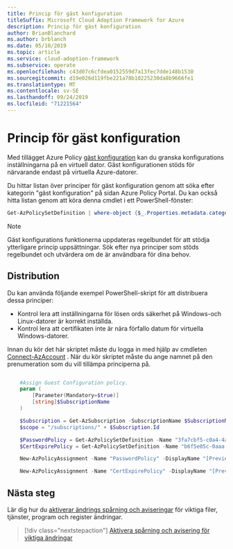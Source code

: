 ```yaml
---
title: Princip för gäst konfiguration
titleSuffix: Microsoft Cloud Adoption Framework for Azure
description: Princip för gäst konfiguration
author: BrianBlanchard
ms.author: brblanch
ms.date: 05/10/2019
ms.topic: article
ms.service: cloud-adoption-framework
ms.subservice: operate
ms.openlocfilehash: c43d07c6cfdea0152559d7a13fec7dde148b1530
ms.sourcegitcommit: d19e026d119fbe221a78b10225230da8b9666fe1
ms.translationtype: MT
ms.contentlocale: sv-SE
ms.lasthandoff: 09/24/2019
ms.locfileid: "71221564"
---
```

# <a name="guest-configuration-policy"></a>Princip för gäst konfiguration

Med tillägget Azure Policy [gäst konfiguration](/azure/governance/policy/concepts/guest-configuration) kan du granska konfigurations inställningarna på en virtuell dator. Gäst konfigurationen stöds för närvarande endast på virtuella Azure-datorer.

Du hittar listan över principer för gäst konfiguration genom att söka efter kategorin "gäst konfiguration" på sidan Azure Policy Portal. Du kan också hitta listan genom att köra denna cmdlet i ett PowerShell-fönster:

```powershell
Get-AzPolicySetDefinition | where-object {$_.Properties.metadata.category -eq "Guest Configuration"}
```

> [!NOTE]
> Gäst konfigurations funktionerna uppdateras regelbundet för att stödja ytterligare princip uppsättningar. Sök efter nya principer som stöds regelbundet och utvärdera om de är användbara för dina behov.

<!-- TODO: Update these links when available. 

By default, we recommend enabling the following policies:

- [Preview]: Audit to verify password security settings are set correctly inside Linux and Windows machines.
- Audit to verify that certificates are not nearing expiration on Windows VMs.

-->

## <a name="deployment"></a>Distribution

Du kan använda följande exempel PowerShell-skript för att distribuera dessa principer:

- Kontrol lera att inställningarna för lösen ords säkerhet på Windows-och Linux-datorer är korrekt inställda.
- Kontrol lera att certifikaten inte är nära förfallo datum för virtuella Windows-datorer.

 Innan du kör det här skriptet måste du logga in med hjälp av cmdleten [Connect-AzAccount](https://docs.microsoft.com/powershell/module/az.accounts/connect-azaccount?view=azps-2.1.0) . När du kör skriptet måste du ange namnet på den prenumeration som du vill tillämpa principerna på.

```powershell

    #Assign Guest Configuration policy.
    param (
        [Parameter(Mandatory=$true)]
        [string]$SubscriptionName
    )

    $Subscription = Get-AzSubscription -SubscriptionName $SubscriptionName
    $scope = "/subscriptions/" + $Subscription.Id

    $PasswordPolicy = Get-AzPolicySetDefinition -Name "3fa7cbf5-c0a4-4a59-85a5-cca4d996d5a6"
    $CertExpirePolicy = Get-AzPolicySetDefinition -Name "b6f5e05c-0aaa-4337-8dd4-357c399d12ae"

    New-AzPolicyAssignment -Name "PasswordPolicy" -DisplayName "[Preview]: Audit that password security settings are set correctly inside Linux and Windows machines" -Scope $scope -PolicySetDefinition $PasswordPolicy -AssignIdentity -Location eastus

    New-AzPolicyAssignment -Name "CertExpirePolicy" -DisplayName "[Preview]: Audit that certificates are not expiring on Windows VMs" -Scope $scope -PolicySetDefinition $CertExpirePolicy -AssignIdentity -Location eastus

```

## <a name="next-steps"></a>Nästa steg

Lär dig hur du [aktiverar ändrings spårning och aviseringar](./enable-tracking-alerting.md) för viktiga filer, tjänster, program och register ändringar.

> [!div class="nextstepaction"]
> [Aktivera spårning och avisering för viktiga ändringar](./enable-tracking-alerting.md)
